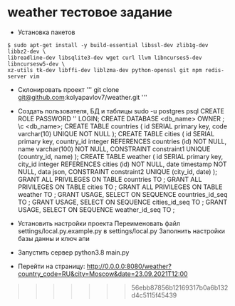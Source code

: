 # weather тестовое задание

- Установка пакетов
```
$ sudo apt-get install -y build-essential libssl-dev zlib1g-dev libbz2-dev \
libreadline-dev libsqlite3-dev wget curl llvm libncurses5-dev libncursesw5-dev \
xz-utils tk-dev libffi-dev liblzma-dev python-openssl git npm redis-server vim
```

- Склонировать проект
'''
git clone git@github.com:kolyapavlov7/weather.git
'''

- Создать пользователя, БД и таблицы
  sudo -u postgres psql
  CREATE ROLE <role> PASSWORD '<password>' LOGIN;
  CREATE DATABASE <db_name> OWNER <role>;
  \c <db_name>;
  CREATE TABLE countries (
    id SERIAL primary key,
    code varchar(10) UNIQUE NOT NULL
  );
  CREATE TABLE cities (
    id SERIAL primary key,
    country_id integer REFERENCES countries (id) NOT NULL,
    name varchar(100) NOT NULL,
    CONSTRAINT constraint1 UNIQUE (country_id, name)
  );
  CREATE TABLE weather (
    id SERIAL primary key,
    city_id integer REFERENCES cities (id) NOT NULL,
    date timestamp NOT NULL,
    data json,
    CONSTRAINT constraint2 UNIQUE (city_id, date)
  );
  GRANT ALL PRIVILEGES ON TABLE countries TO <role>;
  GRANT ALL PRIVILEGES ON TABLE cities TO <role>;
  GRANT ALL PRIVILEGES ON TABLE weather TO <role>;
  GRANT USAGE, SELECT ON SEQUENCE countries_id_seq TO <role>;
  GRANT USAGE, SELECT ON SEQUENCE cities_id_seq TO <role>;
  GRANT USAGE, SELECT ON SEQUENCE weather_id_seq TO <role>;

- Установить настройки проекта
  Переименовать файл settings/local.py.example.py в settings/local.py 
  Заполнить настройки базы данны и ключ апи

- Запустить сервер
  python3.8 main.py

- Перейти на страницу:
  http://0.0.0.0:8080/weather?country_code=RU&city=Moscow&date=23.09.2021T12:00
>>>>>>> 56ebb87856b12169317b0a6b132d4c5115f45439
